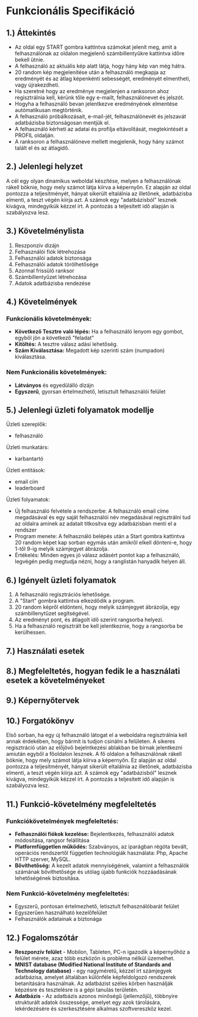 # Funkcionális Specifikáció 
## 1.) Áttekintés
- Az oldal egy START gombra kattintva számokat jelenít meg, amit a felhasználónak az oldalon megjelenő számbillentyűkre kattintva időre bekell ütnie.
- A felhasználó az aktuális kép alatt látja, hogy hány kép van még hátra.
- 20 random kép megjelenítése után a felhasználó megkapja az eredményét és az átlag képenkénti sebességét, eredményét elmentheti, vagy újrakezdheti.
- Ha szeretné hogy az eredménye megjelenjen a ranksoron ahoz regisztrálnia kell, kérünk tőle egy e-mailt, felhasználónevet és jelszót.
- Hogyha a felhasználó bevan jelentkezve eredményének elmentése autómatikusan megtörténik.
- A felhasználó próbálkozásait, e-mail-jét, felhasználónevét és jelszavát adatbázisba biztonságosan mentjük el.
- A felhasználó kérheti az adatai és profilja eltávolítását, megtekintését a PROFIL oldalján.
- A ranksoron a felhasználóneve mellett megjelenik, hogy hány számot talált el és az átlagidő. 
## 2.) Jelenlegi helyzet
A cél egy olyan dinamikus weboldal készítése, melyen a felhasználónak rákell böknie, hogy mely számot látja kiírva a képernyőn. Ez alapján az oldal pontozza a teljesítményét, hányat sikerült eltalálnia az illetőnek, adatbázisba elmenti, a teszt végén kiírja azt. A számok egy "adatbázisból" lesznek kivágva, mindegyikük kézzel írt. A pontozás a teljesített idő alapján is szabályozva lesz.
## 3.) Követelménylista
  1. Reszponzív dizájn
  2. Felhasználói fiók létrehozása
  3. Felhasználói adatok biztonsága
  4. Felhasználói adatok törölhetősége
  5. Azonnal frissülő ranksor
  6. Számbillentyűzet létrehozása
  7. Adatok adatbázisba rendezése
## 4.) Követelmények

### Funkcionális követelmények:
- **Következő Tesztre való lépés:** Ha a felhasználó lenyom egy gombot, egyből jön a következő "feladat"
- **Kitöltés:** A tesztre válasz adási lehetőség.
- **Szám Kiválasztása:** Megadott kép szerinti szám (numpadon) kiválasztása.
### Nem Funkcionális követelmények:
- **Látványos** és egyedülálló dizájn
- **Egyszerű**, gyorsan értelmezhető, letisztult felhasználói felület

## 5.) Jelenlegi üzleti folyamatok modellje
Üzleti szereplők: 	
-	felhasználó

Üzleti munkatárs: 	
-	karbantartó

Üzleti entitások: 		
-	email cím
-	leaderboard

Üzleti folyamatok: 	
-	Új felhasználó felvétele a rendszerbe: A felhasználó email címe megadásával és egy saját felhasználói név megadásával regisztrálni tud az oldalra aminek az adatait titkosítva egy adatbázisban menti el a rendszer
-	Program menete: A felhasználó belépés után a Start gombra kattintva 20 random képet kap sorban egymás után amikről elkell dönteni-e, hogy 1-től 9-ig melyik számjegyet ábrázolja.
-	Értékelés: Minden egyes jó válasz adásért pontot kap a felhasználó, legvégén pedig megtudja nézni, hogy a ranglistán hanyadik helyen áll.

## 6.) Igényelt üzleti folyamatok
1. A felhasználó regisztrációs lehetősége.
2. A "Start" gombra kattintva elkezdődik a program.
3. 20 random képről eldönteni, hogy melyik számjegyet ábrázolja, egy számbillenytűzet segítségével.
4. Az eredményt pont, és átlagolt idő szerint rangsorba helyezi.
5. Ha a felhasználó regisztrált be kell jelentkeznie, hogy a rangsorba be kerülhessen. 

## 7.) Használati esetek
## 8.) Megfeleltetés, hogyan fedik le a használati esetek a követelményeket
## 9.) Képernyőtervek
## 10.) Forgatókönyv
Első sorban, ha egy új felhasználó látogat el a weboldalra regisztrálnia kell annak érdekében, hogy bármit is tudjon csinálni a felületen. A sikeres regisztráció után az előjövő bejelntkezési ablakban be bírnak jelentkezni amiután egyből a főoldalon lesznek. A fő oldalon a felhasználónak rákell böknie, hogy mely számot látja kiírva a képernyőn. Ez alapján az oldal pontozza a teljesítményét, hányat sikerült eltalálnia az illetőnek, adatbázisba elmenti, a teszt végén kiírja azt. A számok egy "adatbázisból" lesznek kivágva, mindegyikük kézzel írt. A pontozás a teljesített idő alapján is szabályozva lesz.
## 11.) Funkció-követelmény megfeleltetés
### Funkciókövetelmények megfeleltetés:
- **Felhasználói fiókok kezelése:** Bejelentkezés, felhasználói adatok módosítása, rangsor felállítása
- **Platformfüggetlen működés:** Szabványos, az iparágban régóta bevált, operációs rendszertől független technológiák használata: Php, Apache HTTP szerver, MySQL.
- **Bővíthetőség:** A kezelt adatok mennyiségének, valamint a felhasználók számának bővíthetősége és utólag újabb funkciók hozzáadásának lehetőségének biztosítása.

### Nem Funkció-követelmény megfeleltetés:
- Egyszerű, pontosan értelmezhető, letisztult felhasználóbarát felület
- Egyszerűen használható kezelőfelület
- Felhasználók adatainak a biztonága
## 12.) Fogalomszótár
- **Reszponzív felület** - Mobilon, Tableten, PC-n igazodik a
képernyőhöz a felület mérete, azaz több eszközön is probléma nélkül
üzemelhet.
- **MNIST database (Modified National Institute of Standards and Technology database)** - egy nagyméretű, kézzel írt számjegyek adatbázisa, amelyet általában különféle képfeldolgozó rendszerek betanítására használnak. Az adatbázist széles körben használják képzésre és tesztelésre is a gépi tanulás területén.
- **Adatbázis** - Az adatbázis azonos minőségű (jellemzőjű), többnyire strukturált adatok összessége, amelyet egy azok tárolására, lekérdezésére és szerkesztésére alkalmas szoftvereszköz kezel.

